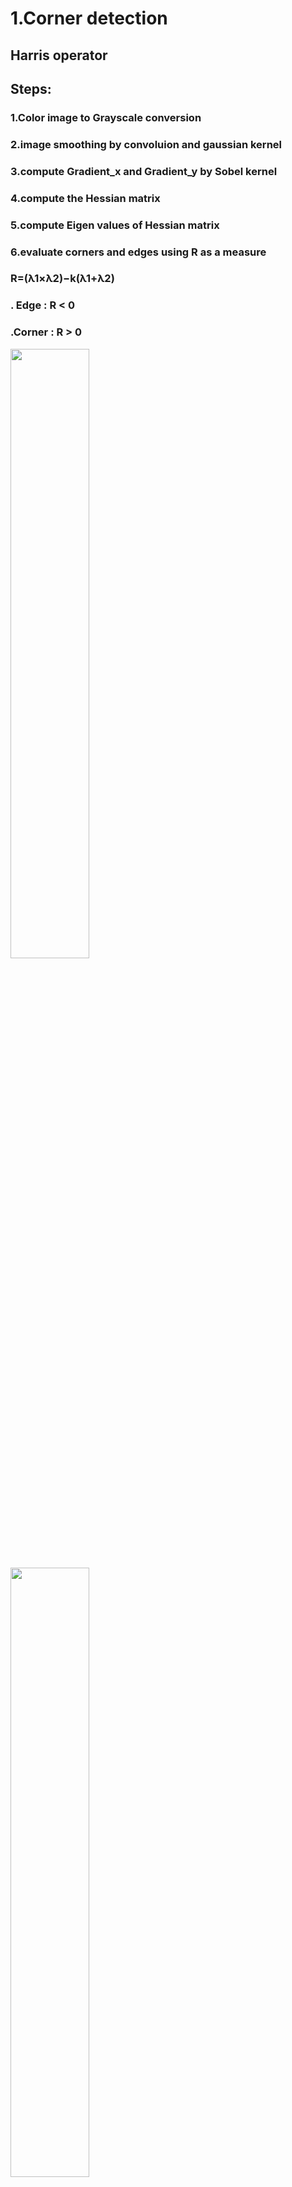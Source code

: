 ﻿
# 1.Corner detection

## Harris operator


## Steps:

###           1.Color image to Grayscale conversion 
###            2.image smoothing by convoluion and gaussian kernel
###            3.compute Gradient_x and Gradient_y by Sobel kernel
###            4.compute the Hessian matrix
###            5.compute Eigen values of Hessian matrix 
###            6.evaluate corners and edges using R as a measure
###                 R=(λ1×λ2)−k(λ1+λ2)
###             . Edge : R < 0
###             .Corner : R > 0


<img src = "/images/corner2.PNG" width = "50%">

<img src = "/images/corner1.PNG" width = "50%">

<img src = "/images/corner3.PNG" width = "50%">

<img src = "/images/corner4.PNG" width = "50%">

# Detect Lines (HoughLines)
https://gist.github.com/rishabhsixfeet/45cb32dd5c1485e273ab81468e531f09
## Steps:

###            1.Color image to Grayscale conversion 
###            2.Get a binary edge image by canny edge detector
###            3.build function for hough accumulator
###            4.drawing the lines from the hough accumulatorlines
###            5.run hough accumulatorlines on the canny edge image

<img src = "/images/detectedlines.PNG" width = "50%">

<img src = "/images/detectedlines2.PNG" width = "50%">

<img src = "/images/detectedlines3.PNG" width = "50%">

# Segmentation and Clustring

# 1- Using Region growing 

###  this links help us: https://github.com/suhas-nithyanand/Image-Segmentation-using-Region-Growing 

###  https://github.com/A-Alaa/cv-assignments/blob/master/scripts/RegionGrowingSegmentation.py 



###  1. convert image to gray scale
###  2. using cv.mouseEvent  to choose a region for segmentation, we just choose a  point then we get the Neighbors points to be segmented, If threshold is active all values less than this value will be ignored



<img src = "/images/regiongrowing.PNG" width = "50%">

### we couldn't apply mouseEvent in the figure of outputimage in the gui, so we use openCV for showing results and using mouseEvent

# 2- using Kmeans

### We set unmber of itrations =5 to get good result , no of clusters=4 
### 1. Initialise data vector with attribute r,g,b,x,y for each pixel in input image
### 2. Initialise vector that holds which cluster a pixel is currently in 
### 3. Standarize the values of our features
### 4. Set pixels to their cluster
### 5. Check if a cluster is ever empty, if so append a random datapoint to it contains an array with all clusters, [True True False True * n of clusters] False means empty 
### 6. set centers then Move centers to the centroid of their cluster 
### 7. set the pixels on original image to be that of the pixel's cluster's centroid


<img src = "/images/Kmeans.PNG" width = "50%">

### no of iterations = 5 
### We couldn't set the output image to the gui directly so we save it the show it in gui
### this link help us to make Kmeans: https://github.com/asselinpaul/ImageSeg-KMeans 

# 3- MeanShift 

### 1. making color space of the input image
### 2. making num of clusters according to the input image
### 3. making function iterate in the given window indices, to find its center of mass
### 4. making function classify the image component based on the its value

### this link helped us : https://github.com/A-Alaa/cv-assignments/blob/master/scripts/hisMeanShift.py

<img src = "/images/meanShift.PNG" width = "50%">

### we can't show the output image in the gui so we use opencv to show it 

# Snake

### 1. initialize contour points
### 2. Shrink points to reach minimum energy in image 
### 3. set alpha high if there is a deceptive image gradient 
### 4. set Beta high if smooth edged feature , low if sharp edges 
### 5. set gama high if contrast between background and object is low 

<img src = "/images/snake.PNG" width = "50%">
<img src = "/images/snake1.PNG" width = "50%">

###  We can't make mouseEvent For the initial contour

###  so the accuracy is low, We can't make a good shrink 



 

